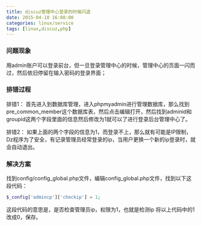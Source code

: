 ```yaml
---
title: discuz管理中心登录的时候闪退
date: 2015-04-10 16:08:00
categories: linux/service
tags: [linux,discuz,php]
---
```


### 问题现象
用admin账户可以登录前台，但一旦登录管理中心的时候，管理中心的页面一闪而过，然后依旧停留在输入密码的登录界面；
 
### 排错过程
排错1：
首先进入到数据库管理，进入phpmyadmin进行管理数据库，那么找到pre_common_member这个数据库表，然后点击编辑打开，然后找到adminid和groupid这两个字段里面的信息然后修改为1就可以了进行登录后台管理中心了。
 
排错2：
如果上面的两个字段的信息为1，而登录不上，那么就有可能是IP限制，Dz程序为了安全，有记录管理员经常登录的ip，当用户更换一个新的ip登录时，就会自动退出。
 
### 解决方案
找到config/config_global.php文件，编辑config_global.php文件，找到以下这段代码：
``` php
$_config['admincp']['checkip'] = 1;
```
这段代码的意思是，是否检查管理员ip，权限为1，也就是检测ip
将以上代码中的1改成0，保存。
 
